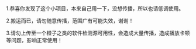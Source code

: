 1.恭喜你发现了这个小项目，本来自己用一下，没想传播，所以也请低调使用。

2.搬运而已，请勿随意传播，范围广有可能失效，谢谢！

3.请勿上传至一个橙子之类的软件检测源可用性，会造成大量传播，造成播放卡顿等问题，影响正常使用！